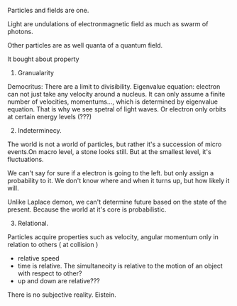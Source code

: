 


Particles and fields are one. 

Light are undulations of electronmagnetic field as much as swarm of photons.

Other particles are as well quanta of a quantum field.

It bought about property
1.  Granualarity

Democritus: There are a limit to divisibility.
Eigenvalue equation: electron can not just take any velocity around a nucleus. It can only assume a finite number of velocities, momentums..., which is determined by eigenvalue equation. That is why we see spetral of light waves. Or electron only orbits at certain energy levels (???) 

2.	Indeterminecy.

The world is not a world of particles, but rather it's a succession of micro events.On macro level, a stone looks still. But at the smallest level, it's fluctuations.

We can't say for sure if a electron is going to the left. but only assign a probability to it. We don't know where and when it turns up, but how likely it will. 

Unlike Laplace demon, we can't determine future based on the state of the present. Because the world at it's core is probabilistic.  

3.	Relational.

Particles acquire properties such as velocity, angular momentum only in relation to others ( at collision )

- relative speed
- time is relative. The simultaneoity is relative to the motion of an object with respect to other?
- up and down are relative???

There is no subjective reality. Eistein. 

